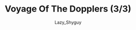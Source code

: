 ---
media: "images/rounds/round_4_2/doppler_radars_3.png"
media_type: image
title: Voyage Of The Dopplers (3/3)
author: Lazy_Shyguy
desc: An expedition team sets out with a collection of doppler radars, self powered radars used to expand terrestrial map coverage.
---